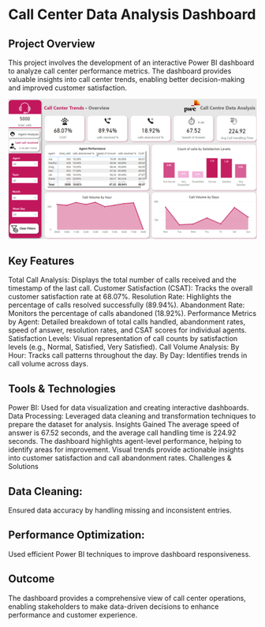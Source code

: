 # Call Center Data Analysis Dashboard
## Project Overview
This project involves the development of an interactive Power BI dashboard to analyze call center performance metrics. The dashboard provides valuable insights into call center trends, enabling better decision-making and improved customer satisfaction.

![01 Call-Center-Dataset.csv](img1.png)
## Key Features
Total Call Analysis: Displays the total number of calls received and the timestamp of the last call.
Customer Satisfaction (CSAT): Tracks the overall customer satisfaction rate at 68.07%.
Resolution Rate: Highlights the percentage of calls resolved successfully (89.94%).
Abandonment Rate: Monitors the percentage of calls abandoned (18.92%).
Performance Metrics by Agent: Detailed breakdown of total calls handled, abandonment rates, speed of answer, resolution rates, and CSAT scores for individual agents.
Satisfaction Levels: Visual representation of call counts by satisfaction levels (e.g., Normal, Satisfied, Very Satisfied).
Call Volume Analysis:
By Hour: Tracks call patterns throughout the day.
By Day: Identifies trends in call volume across days.
## Tools & Technologies
Power BI: Used for data visualization and creating interactive dashboards.
Data Processing: Leveraged data cleaning and transformation techniques to prepare the dataset for analysis.
Insights Gained
The average speed of answer is 67.52 seconds, and the average call handling time is 224.92 seconds.
The dashboard highlights agent-level performance, helping to identify areas for improvement.
Visual trends provide actionable insights into customer satisfaction and call abandonment rates.
Challenges & Solutions
## Data Cleaning: 
Ensured data accuracy by handling missing and inconsistent entries.
## Performance Optimization: 
Used efficient Power BI techniques to improve dashboard responsiveness.
## Outcome
The dashboard provides a comprehensive view of call center operations, enabling stakeholders to make data-driven decisions to enhance performance and customer experience.

